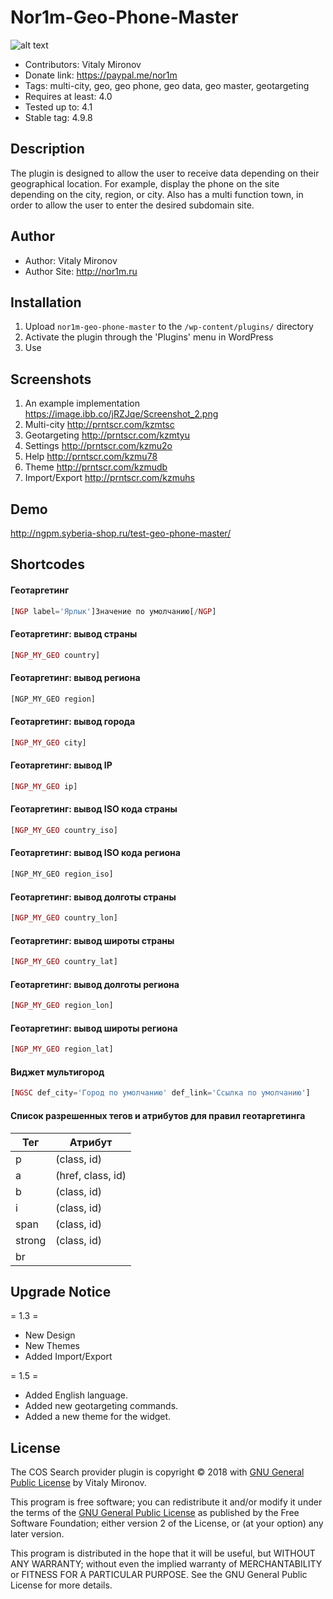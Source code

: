 # Nor1m-Geo-Phone-Master
![alt text](http://nor1m.ru/uploads/banner/11.png)
- Contributors: Vitaly Mironov
- Donate link: https://paypal.me/nor1m
- Tags: multi-city, geo, geo phone, geo data, geo master, geotargeting
- Requires at least: 4.0
- Tested up to: 4.1
- Stable tag: 4.9.8

## Description
The plugin is designed to allow the user to receive data depending on their geographical location. For example, display the phone on the site depending on the city, region, or city. Also has a multi function town, in order to allow the user to enter the desired subdomain site.

## Author
 
* Author: Vitaly Mironov
* Author Site: http://nor1m.ru
 
## Installation
 
1) Upload `nor1m-geo-phone-master` to the `/wp-content/plugins/` directory
2) Activate the plugin through the 'Plugins' menu in WordPress
3) Use

## Screenshots
 
1. An example implementation https://image.ibb.co/jRZJqe/Screenshot_2.png
2. Multi-city http://prntscr.com/kzmtsc
3. Geotargeting http://prntscr.com/kzmtyu
4. Settings http://prntscr.com/kzmu2o
5. Help http://prntscr.com/kzmu78
6. Theme http://prntscr.com/kzmudb
7. Import/Export http://prntscr.com/kzmuhs

## Demo
http://ngpm.syberia-shop.ru/test-geo-phone-master/

## Shortcodes

#### Геотаргетинг
```php
[NGP label='Ярлык']Значение по умолчанию[/NGP]
```
#### Геотаргетинг: вывод страны
```php
[NGP_MY_GEO country]
```
#### Геотаргетинг: вывод региона
```html
[NGP_MY_GEO region]
```
#### Геотаргетинг: вывод города
```php
[NGP_MY_GEO city]
```
#### Геотаргетинг: вывод IP
```php
[NGP_MY_GEO ip]
```
#### Геотаргетинг: вывод ISO кода страны
```php
[NGP_MY_GEO country_iso]
```
#### Геотаргетинг: вывод ISO кода региона
```html
[NGP_MY_GEO region_iso]
```
#### Геотаргетинг: вывод долготы страны
```php
[NGP_MY_GEO country_lon]
```
#### Геотаргетинг: вывод широты страны
```php
[NGP_MY_GEO country_lat]
```
#### Геотаргетинг: вывод долготы региона
```php
[NGP_MY_GEO region_lon]
```
#### Геотаргетинг: вывод широты региона
```php
[NGP_MY_GEO region_lat]
```
#### Виджет мультигород
```php
[NGSC def_city='Город по умолчанию' def_link='Ссылка по умолчанию']
```
#### Список разрешенных тегов и атрибутов для правил геотаргетинга
| Тег        | Атрибут           |
| ------------- |-------------|
| p        | (class, id)           | 
| a        | (href, class, id)           | 
| b        | (class, id)           | 
| i        | (class, id)           | 
| span        | (class, id)           | 
| strong        | (class, id)           | 
| br        |            | 


## Upgrade Notice
= 1.3 =
* New Design
* New Themes
* Added Import/Export
  
= 1.5 =
* Added English language. 
* Added new geotargeting commands. 
* Added a new theme for the widget.
## License
 
The COS Search provider plugin is copyright © 2018 with
[GNU General Public License][] by Vitaly Mironov. 
 
This program is free software; you can redistribute it
and/or modify it under the terms of the
[GNU General Public License][] as published by the Free
Software Foundation; either version 2 of the License, or
(at your option) any later version.
 
This program is distributed in the hope that it will be
useful, but WITHOUT ANY WARRANTY; without even the implied
warranty of MERCHANTABILITY or FITNESS FOR A PARTICULAR
PURPOSE. See the GNU General Public License for more details.
 
[GNU General Public License]: http://www.gnu.org/copyleft/gpl.html
